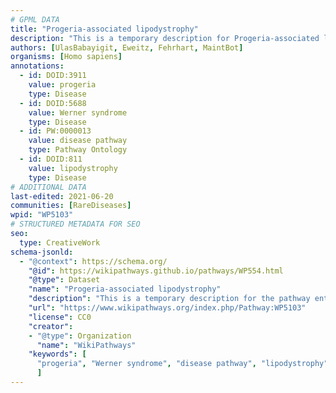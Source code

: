 ```yaml
---
# GPML DATA
title: "Progeria-associated lipodystrophy"
description: "This is a temporary description for Progeria-associated lipodystrophy"
authors: [UlasBabayigit, Eweitz, Fehrhart, MaintBot]
organisms: [Homo sapiens]
annotations:
  - id: DOID:3911
    value: progeria
    type: Disease
  - id: DOID:5688
    value: Werner syndrome
    type: Disease
  - id: PW:0000013
    value: disease pathway
    type: Pathway Ontology
  - id: DOID:811
    value: lipodystrophy
    type: Disease
# ADDITIONAL DATA
last-edited: 2021-06-20
communities: [RareDiseases]
wpid: "WP5103"
# STRUCTURED METADATA FOR SEO
seo:
  type: CreativeWork
schema-jsonld:
  - "@context": https://schema.org/
    "@id": https://wikipathways.github.io/pathways/WP554.html
    "@type": Dataset
    "name": "Progeria-associated lipodystrophy"
    "description": "This is a temporary description for the pathway entitled: Progeria-associated lipodystrophy"
    "url": "https://www.wikipathways.org/index.php/Pathway:WP5103"
    "license": CC0
    "creator":
    - "@type": Organization
      "name": "WikiPathways"
    "keywords": [
      "progeria", "Werner syndrome", "disease pathway", "lipodystrophy",
      ]
---
```

